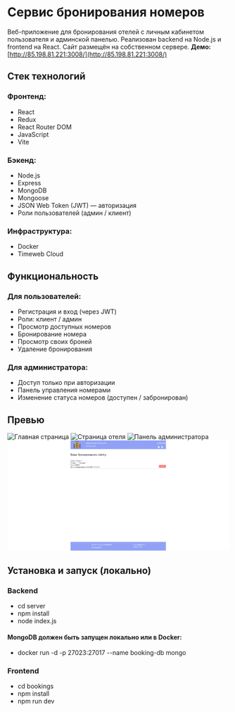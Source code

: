 # Сервис бронирования номеров 

Веб-приложение для бронирования отелей с личным кабинетом пользователя и админской панелью. Реализован backend на Node.js и frontend на React. Сайт размещён на собственном сервере.
**Демо:** [http://85.198.81.221:3008/](http://85.198.81.221:3008/)

##  Стек технологий

### Фронтенд:
- React
- Redux
- React Router DOM
- JavaScript
- Vite

### Бэкенд:
- Node.js
- Express
- MongoDB
- Mongoose
- JSON Web Token (JWT) — авторизация
- Роли пользователей (админ / клиент)

### Инфраструктура:
- Docker
- Timeweb Cloud

##  Функциональность

### Для пользователей:
- Регистрация и вход (через JWT)
- Роли: клиент / админ
- Просмотр доступных номеров
- Бронирование номера
- Просмотр своих броней
- Удаление бронирования

### Для администратора:
- Доступ только при авторизации
- Панель управления номерами
- Изменение статуса номеров (доступен / забронирован)

##  Превью
![Главная страница](./frontend/src/assets/booking-main.jpg)
![Страница отеля](./frontend/src/assets/booking-room.jpg)
![Панель администратора](./frontend/src/assets/booking-admin.jpg)
![Личный кабинет](./frontend/src/assets/personal-preview.png)

##  Установка и запуск (локально)

### Backend

- cd server
- npm install
- node index.js

#### MongoDB должен быть запущен локально или в Docker:

- docker run -d -p 27023:27017 --name booking-db mongo

### Frontend

- cd bookings
- npm install
- npm run dev

